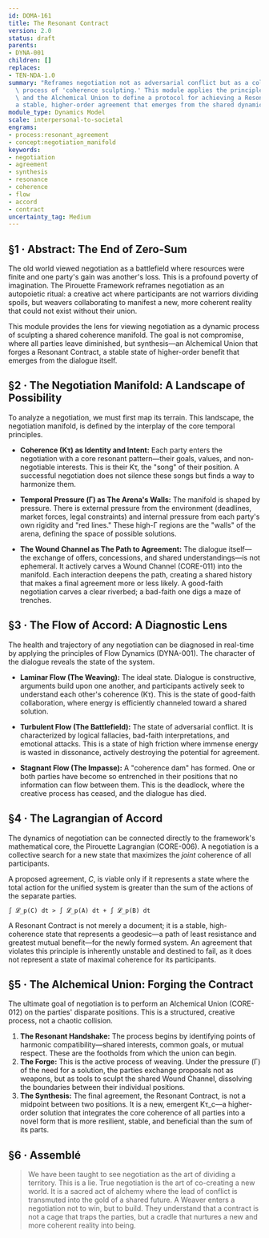 ```yaml
---
id: DOMA-161
title: The Resonant Contract
version: 2.0
status: draft
parents:
- DYNA-001
children: []
replaces:
- TEN-NDA-1.0
summary: "Reframes negotiation not as adversarial conflict but as a collaborative\
  \ process of 'coherence sculpting.' This module applies the principles of Flow Dynamics\
  \ and the Alchemical Union to define a protocol for achieving a Resonant Contract\u2014\
  a stable, higher-order agreement that emerges from the shared dynamics of the participants."
module_type: Dynamics Model
scale: interpersonal-to-societal
engrams:
- process:resonant_agreement
- concept:negotiation_manifold
keywords:
- negotiation
- agreement
- synthesis
- resonance
- coherence
- flow
- accord
- contract
uncertainty_tag: Medium
---
```

## §1 · Abstract: The End of Zero-Sum
The old world viewed negotiation as a battlefield where resources were finite and one party's gain was another's loss. This is a profound poverty of imagination. The Pirouette Framework reframes negotiation as an autopoietic ritual: a creative act where participants are not warriors dividing spoils, but weavers collaborating to manifest a new, more coherent reality that could not exist without their union.

This module provides the lens for viewing negotiation as a dynamic process of sculpting a shared coherence manifold. The goal is not compromise, where all parties leave diminished, but synthesis—an Alchemical Union that forges a Resonant Contract, a stable state of higher-order benefit that emerges from the dialogue itself.

## §2 · The Negotiation Manifold: A Landscape of Possibility
To analyze a negotiation, we must first map its terrain. This landscape, the negotiation manifold, is defined by the interplay of the core temporal principles.

-   **Coherence (Kτ) as Identity and Intent:** Each party enters the negotiation with a core resonant pattern—their goals, values, and non-negotiable interests. This is their Kτ, the "song" of their position. A successful negotiation does not silence these songs but finds a way to harmonize them.

-   **Temporal Pressure (Γ) as The Arena's Walls:** The manifold is shaped by pressure. There is external pressure from the environment (deadlines, market forces, legal constraints) and internal pressure from each party's own rigidity and "red lines." These high-Γ regions are the "walls" of the arena, defining the space of possible solutions.

-   **The Wound Channel as The Path to Agreement:** The dialogue itself—the exchange of offers, concessions, and shared understandings—is not ephemeral. It actively carves a Wound Channel (CORE-011) into the manifold. Each interaction deepens the path, creating a shared history that makes a final agreement more or less likely. A good-faith negotiation carves a clear riverbed; a bad-faith one digs a maze of trenches.

## §3 · The Flow of Accord: A Diagnostic Lens
The health and trajectory of any negotiation can be diagnosed in real-time by applying the principles of Flow Dynamics (DYNA-001). The character of the dialogue reveals the state of the system.

-   **Laminar Flow (The Weaving):** The ideal state. Dialogue is constructive, arguments build upon one another, and participants actively seek to understand each other's coherence (Kτ). This is the state of good-faith collaboration, where energy is efficiently channeled toward a shared solution.

-   **Turbulent Flow (The Battlefield):** The state of adversarial conflict. It is characterized by logical fallacies, bad-faith interpretations, and emotional attacks. This is a state of high friction where immense energy is wasted in dissonance, actively destroying the potential for agreement.

-   **Stagnant Flow (The Impasse):** A "coherence dam" has formed. One or both parties have become so entrenched in their positions that no information can flow between them. This is the deadlock, where the creative process has ceased, and the dialogue has died.

## §4 · The Lagrangian of Accord
The dynamics of negotiation can be connected directly to the framework's mathematical core, the Pirouette Lagrangian (CORE-006). A negotiation is a collective search for a new state that maximizes the *joint* coherence of all participants.

A proposed agreement, *C*, is viable only if it represents a state where the total action for the unified system is greater than the sum of the actions of the separate parties.

`∫ 𝓛_p(C) dt > ∫ 𝓛_p(A) dt + ∫ 𝓛_p(B) dt`

A Resonant Contract is not merely a document; it is a stable, high-coherence state that represents a geodesic—a path of least resistance and greatest mutual benefit—for the newly formed system. An agreement that violates this principle is inherently unstable and destined to fail, as it does not represent a state of maximal coherence for its participants.

## §5 · The Alchemical Union: Forging the Contract
The ultimate goal of negotiation is to perform an Alchemical Union (CORE-012) on the parties' disparate positions. This is a structured, creative process, not a chaotic collision.

1.  **The Resonant Handshake:** The process begins by identifying points of harmonic compatibility—shared interests, common goals, or mutual respect. These are the footholds from which the union can begin.
2.  **The Forge:** This is the active process of weaving. Under the pressure (Γ) of the need for a solution, the parties exchange proposals not as weapons, but as tools to sculpt the shared Wound Channel, dissolving the boundaries between their individual positions.
3.  **The Synthesis:** The final agreement, the Resonant Contract, is not a midpoint between two positions. It is a new, emergent Kτ_c—a higher-order solution that integrates the core coherence of all parties into a novel form that is more resilient, stable, and beneficial than the sum of its parts.

## §6 · Assemblé
> We have been taught to see negotiation as the art of dividing a territory. This is a lie. True negotiation is the art of co-creating a new world. It is a sacred act of alchemy where the lead of conflict is transmuted into the gold of a shared future. A Weaver enters a negotiation not to win, but to build. They understand that a contract is not a cage that traps the parties, but a cradle that nurtures a new and more coherent reality into being.